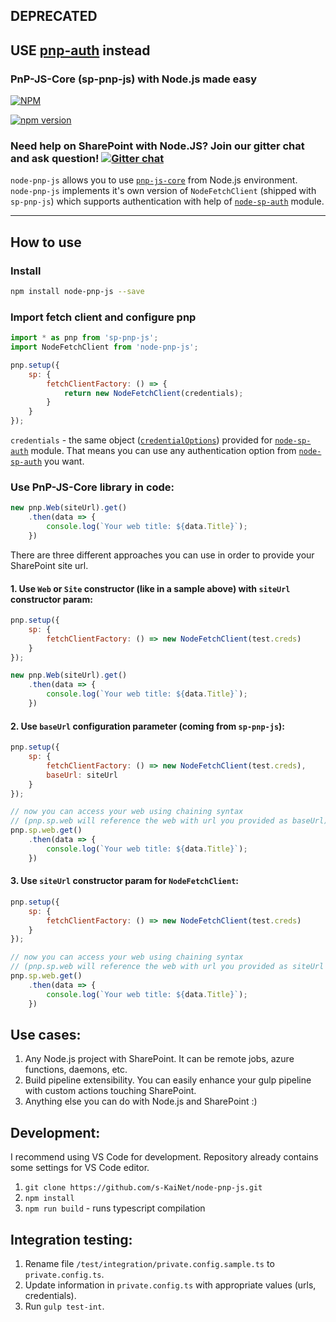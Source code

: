 ## DEPRECATED 
## USE [pnp-auth](https://github.com/SharePoint-NodeJS/pnp-auth) instead

### PnP-JS-Core (sp-pnp-js) with Node.js made easy

[![NPM](https://nodei.co/npm/node-pnp-js.png?mini=true)](https://nodei.co/npm/node-pnp-js/)

[![npm version](https://badge.fury.io/js/node-pnp-js.svg)](https://badge.fury.io/js/node-pnp-js)

### Need help on SharePoint with Node.JS? Join our gitter chat and ask question! [![Gitter chat](https://badges.gitter.im/gitterHQ/gitter.png)](https://gitter.im/sharepoint-node/Lobby)

`node-pnp-js` allows you to use [`pnp-js-core`](https://github.com/SharePoint/PnP-JS-Core) from Node.js environment.   
`node-pnp-js` implements it's own version of `NodeFetchClient` (shipped with `sp-pnp-js`) which supports authentication with help of [`node-sp-auth`](https://github.com/s-KaiNet/node-sp-auth) module.  

---
## How to use  
### Install

```bash
npm install node-pnp-js --save
```

### Import fetch client and configure pnp 

```javascript
import * as pnp from 'sp-pnp-js';
import NodeFetchClient from 'node-pnp-js';

pnp.setup({
    sp: {
        fetchClientFactory: () => {
            return new NodeFetchClient(credentials);
        }
    }
});
```  

`credentials` - the same object ([`credentialOptions`](https://github.com/s-KaiNet/node-sp-auth#params)) provided for [`node-sp-auth`](https://github.com/s-KaiNet/node-sp-auth) module. That means you can use any authentication option from [`node-sp-auth`](https://github.com/s-KaiNet/node-sp-auth) you want. 

### Use PnP-JS-Core library in code:

```javascript
new pnp.Web(siteUrl).get()
    .then(data => {
        console.log(`Your web title: ${data.Title}`);
    })
```  

There are three different approaches you can use in order to provide your SharePoint site url. 

#### 1. Use `Web` or `Site` constructor (like in a sample above) with `siteUrl` constructor param: 
```javascript
pnp.setup({
    sp: {
        fetchClientFactory: () => new NodeFetchClient(test.creds)
    }
});

new pnp.Web(siteUrl).get()
    .then(data => {
        console.log(`Your web title: ${data.Title}`);
    })
```  
#### 2. Use `baseUrl` configuration parameter (coming from `sp-pnp-js`):
```javascript
pnp.setup({
    sp: {
        fetchClientFactory: () => new NodeFetchClient(test.creds),
        baseUrl: siteUrl
    }
});

// now you can access your web using chaining syntax 
// (pnp.sp.web will reference the web with url you provided as baseUrl):
pnp.sp.web.get()
    .then(data => {
        console.log(`Your web title: ${data.Title}`);
    })
```  
#### 3. Use `siteUrl` constructor param for `NodeFetchClient`:
```javascript
pnp.setup({
    sp: {
        fetchClientFactory: () => new NodeFetchClient(test.creds)
    }
});

// now you can access your web using chaining syntax 
// (pnp.sp.web will reference the web with url you provided as siteUrl param):
pnp.sp.web.get()
    .then(data => {
        console.log(`Your web title: ${data.Title}`);
    })
```    

## Use cases:  
1. Any Node.js project with SharePoint. It can be remote jobs, azure functions, daemons, etc.
2. Build pipeline extensibility. You can easily enhance your gulp pipeline with custom actions touching SharePoint. 
3. Anything else you can do with Node.js and SharePoint :)

## Development:
I recommend using VS Code for development. Repository already contains some settings for VS Code editor.

1. `git clone https://github.com/s-KaiNet/node-pnp-js.git`
2. `npm install`
2. `npm run build` - runs typescript compilation


## Integration testing:
1. Rename file `/test/integration/private.config.sample.ts` to `private.config.ts`.
2. Update information in `private.config.ts` with appropriate values (urls, credentials).
3. Run `gulp test-int`.
